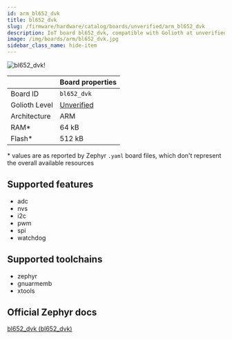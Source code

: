 ```yaml
---
id: arm_bl652_dvk
title: bl652_dvk
slug: /firmware/hardware/catalog/boards/unverified/arm_bl652_dvk
description: IoT board bl652_dvk, compatible with Golioth at unverified level.
image: /img/boards/arm/bl652_dvk.jpg
sidebar_class_name: hide-item
---
```


[//]: # (This is an auto-generated file, do not edit! Changes to it will be lost upon re-generation)

![bl652_dvk!](/img/boards/arm/bl652_dvk.jpg "bl652_dvk")

|                | Board properties     |
| -------------  | -------------------- |
| Board ID       | `bl652_dvk` |
| Golioth Level  | [Unverified](/firmware/hardware#unverified-boards) |
| Architecture   | ARM |
| RAM*           | 64 kB |
| Flash*         | 512 kB |

\* values are as reported by Zephyr `.yaml` board files, which don't represent the overall available resources



## Supported features

* adc
* nvs
* i2c
* pwm
* spi
* watchdog

## Supported toolchains

* zephyr
* gnuarmemb
* xtools

## Official Zephyr docs

[bl652_dvk (bl652_dvk)](https://docs.zephyrproject.org/3.6.0/boards/arm/bl652_dvk/doc/index.html)
